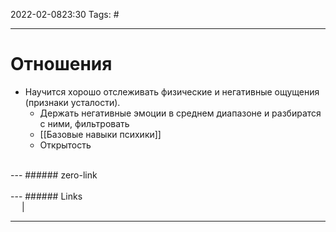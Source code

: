 2022-02-0823:30
Tags: #

---
# Отношения

- Научится хорошо отслеживать физические и негативные ощущения (признаки усталости).
	- Держать негативные эмоции в среднем диапазоне и разбиратся с ними, фильтровать
	- [[Базовые навыки психики]]
	- Открытость

</br>
---
###### zero-link </br>

</br>
---
###### Links </br>
 &emsp; | &emsp; 


---